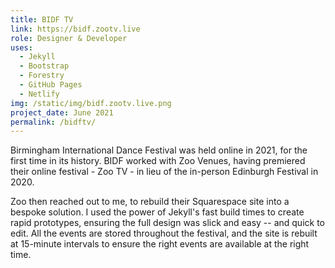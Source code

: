 ```yaml
---
title: BIDF TV
link: https://bidf.zootv.live
role: Designer & Developer
uses:
  - Jekyll
  - Bootstrap
  - Forestry
  - GitHub Pages
  - Netlify 
img: /static/img/bidf.zootv.live.png
project_date: June 2021
permalink: /bidftv/
--- 
```


Birmingham International Dance Festival was held online in 2021, for the first time in its history. BIDF worked with Zoo Venues, having premiered their online festival - Zoo TV - in lieu of the in-person Edinburgh Festival in 2020.

Zoo then reached out to me, to rebuild their Squarespace site into a bespoke solution. I used the power of Jekyll's fast build times to create rapid prototypes, ensuring the full design was slick and easy -- and quick to edit. All the events are stored throughout the festival, and the site is rebuilt at 15-minute intervals to ensure the right events are available at the right time.